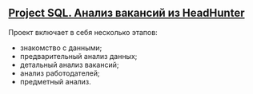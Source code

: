 [<h2>Project SQL. Анализ вакансий из HeadHunter</h2>](https://github.com/Pupsova/course_data_science/blob/project2/PROJECT-2%20SQL/Project_2.ipynb)

Проект включает в себя несколько этапов:
- знакомство с данными;
- предварительный анализ данных;
- детальный анализ вакансий;
- анализ работодателей;
- предметный анализ.